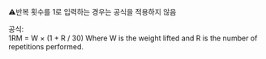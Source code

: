 ⚠️반복 횟수를 1로 입력하는 경우는 공식을 적용하지 않음

공식:<br>
1RM = W × (1 + R / 30)
Where W is the weight lifted and R is the number of repetitions performed.
